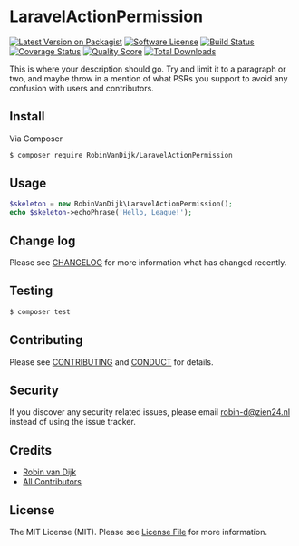 # LaravelActionPermission

[![Latest Version on Packagist][ico-version]][link-packagist]
[![Software License][ico-license]](LICENSE.md)
[![Build Status][ico-travis]][link-travis]
[![Coverage Status][ico-scrutinizer]][link-scrutinizer]
[![Quality Score][ico-code-quality]][link-code-quality]
[![Total Downloads][ico-downloads]][link-downloads]

This is where your description should go. Try and limit it to a paragraph or two, and maybe throw in a mention of what
PSRs you support to avoid any confusion with users and contributors.

## Install

Via Composer

``` bash
$ composer require RobinVanDijk/LaravelActionPermission
```

## Usage

``` php
$skeleton = new RobinVanDijk\LaravelActionPermission();
echo $skeleton->echoPhrase('Hello, League!');
```

## Change log

Please see [CHANGELOG](CHANGELOG.md) for more information what has changed recently.

## Testing

``` bash
$ composer test
```

## Contributing

Please see [CONTRIBUTING](CONTRIBUTING.md) and [CONDUCT](CONDUCT.md) for details.

## Security

If you discover any security related issues, please email robin-d@zien24.nl instead of using the issue tracker.

## Credits

- [Robin van Dijk][link-author]
- [All Contributors][link-contributors]

## License

The MIT License (MIT). Please see [License File](LICENSE.md) for more information.

[ico-version]: https://img.shields.io/packagist/v/RobinVanDijk/LaravelActionPermission.svg?style=flat-square
[ico-license]: https://img.shields.io/badge/license-MIT-brightgreen.svg?style=flat-square
[ico-travis]: https://img.shields.io/travis/RobinVanDijk/LaravelActionPermission/master.svg?style=flat-square
[ico-scrutinizer]: https://img.shields.io/scrutinizer/coverage/g/RobinVanDijk/LaravelActionPermission.svg?style=flat-square
[ico-code-quality]: https://img.shields.io/scrutinizer/g/RobinVanDijk/LaravelActionPermission.svg?style=flat-square
[ico-downloads]: https://img.shields.io/packagist/dt/RobinVanDijk/LaravelActionPermission.svg?style=flat-square

[link-packagist]: https://packagist.org/packages/RobinVanDijk/LaravelActionPermission
[link-travis]: https://travis-ci.org/RobinVanDijk/LaravelActionPermission
[link-scrutinizer]: https://scrutinizer-ci.com/g/RobinVanDijk/LaravelActionPermission/code-structure
[link-code-quality]: https://scrutinizer-ci.com/g/RobinVanDijk/LaravelActionPermission
[link-downloads]: https://packagist.org/packages/RobinVanDijk/LaravelActionPermission
[link-author]: https://github.com/RobinVanDijk
[link-contributors]: ../../contributors

